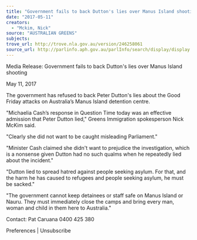 ```yaml
---
title: "Government fails to back Dutton's lies over Manus Island shooting"
date: "2017-05-11"
creators:
  - "Mckim, Nick"
source: "AUSTRALIAN GREENS"
subjects:
trove_url: http://trove.nla.gov.au/version/246258061
source_url: http://parlinfo.aph.gov.au/parlInfo/search/display/display.w3p;query=Id%3A%22media/pressrel/5270905%22
---
```


 

 Media Release: Government fails to back Dutton's lies over Manus Island shooting 

 May 11, 2017 

 The government has refused to back Peter Dutton's lies about the Good Friday attacks on  Australia’s Manus Island detention centre. 

 "Michaelia Cash’s response in Question Time today was an effective admission that Peter Dutton  lied," Greens Immigration spokesperson Nick McKim said. 

 "Clearly she did not want to be caught misleading Parliament." 

 "Minister Cash claimed she didn't want to prejudice the investigation, which is a nonsense given  Dutton had no such qualms when he repeatedly lied about the incident." 

 "Dutton lied to spread hatred against people seeking asylum. For that, and the harm he has  caused to refugees and people seeking asylum, he must be sacked." 

 "The government cannot keep detainees or staff safe on Manus Island or Nauru. They must  immediately close the camps and bring every man, woman and child in them here to Australia." 

 Contact: Pat Caruana 0400 425 380 

 

 

 

 Preferences  |  Unsubscribe  

 

 

